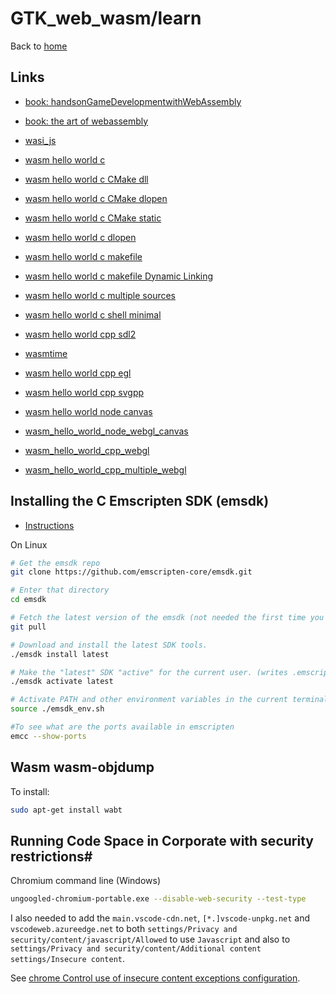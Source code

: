 # GTK_web_wasm/learn

Back to [home](../README.md)

## Links

 - [book: handsonGameDevelopmentwithWebAssembly](handsonGameDevelopmentwithWebAssembly/readme.md)
 - [book: the art of webassembly](theartofwebassembly/readme.md)
 - [wasi_js](wasi_js/readme.md)
 - [wasm hello world c](./wasm_hello_world_c/readme.md)
 - [wasm hello world c CMake dll](wasm_hello_world_c_CMake_dll/readme.md)
 - [wasm hello world c CMake dlopen](wasm_hello_world_c_CMake_dlopen/readme.md)
 - [wasm hello world c CMake static](wasm_hello_world_c_CMake_static/readme.md)
 - [wasm hello world c dlopen](wasm_hello_world_c_dlopen)
 - [wasm hello world c makefile](wasm_hello_world_c_makefile/readme.md)
 - [wasm hello world c makefile Dynamic Linking](wasm_hello_world_c_makefile_Dynamic_Linking/readme.md)
 - [wasm hello world c multiple sources](wasm_hello_world_c_multiple_sources/readme.md)
 - [wasm hello world c shell minimal](wasm_hello_world_c_shell_minimal/readme.md)
 - [wasm hello world cpp sdl2](wasm_hello_world_cpp_sdl2/readme.md)
 - [wasmtime](wasmtime/readme.md)

 - [wasm hello world cpp egl](wasm_hello_world_cpp_egl/readme.md)
 - [wasm hello world cpp svgpp](wasm_hello_world_cpp_svgpp)
 - [wasm hello world node canvas](wasm_hello_world_node_canvas/readme.md)
 - [wasm_hello_world_node_webgl_canvas](wasm_hello_world_node_webgl_canvas/readme.md)
 - [wasm_hello_world_cpp_webgl](wasm_hello_world_cpp_webgl/readme.md)
 - [wasm_hello_world_cpp_multiple_webgl](wasm_hello_world_cpp_multiple_webgl/readme.md)



## Installing the C Emscripten SDK (emsdk)

 - [Instructions](https://emscripten.org/docs/getting_started/downloads.html)

On Linux

```bash
# Get the emsdk repo
git clone https://github.com/emscripten-core/emsdk.git

# Enter that directory
cd emsdk

# Fetch the latest version of the emsdk (not needed the first time you clone)
git pull

# Download and install the latest SDK tools.
./emsdk install latest

# Make the "latest" SDK "active" for the current user. (writes .emscripten file)
./emsdk activate latest

# Activate PATH and other environment variables in the current terminal
source ./emsdk_env.sh

#To see what are the ports available in emscripten
emcc --show-ports
```

## Wasm wasm-objdump

To install:

```bash
sudo apt-get install wabt
```

## Running Code Space in Corporate with security restrictions# # 

Chromium command line (Windows)

```bash
ungoogled-chromium-portable.exe --disable-web-security --test-type
```

I also needed to add the `main.vscode-cdn.net`, `[*.]vscode-unpkg.net` and `vscodeweb.azureedge.net` to both `settings/Privacy and security/content/javascript/Allowed` to use `Javascript` and also to `settings/Privacy and security/content/Additional content settings/Insecure content`.

See [chrome Control use of insecure content exceptions configuration](https://support.google.com/chrome/a/answer/2657289?hl=en#zippy=%2Cpolicies-set-for-users%2Callow-insecure-content-on-these-sites%2Ccontrol-use-of-insecure-content-exceptions).


